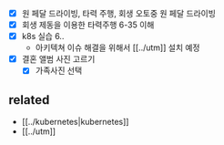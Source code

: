 - [X] 원 페달 드라이빙, 타력 주행, 회생 오토중 원 페달 드라이빙
- [X] 회생 제동을 이용한 타력주행 6-35 이해
- [X] k8s 실습 6..
  - 아키텍쳐 이슈 해결을 위해서 [[../utm]] 설치 예정
- [X] 결혼 앨범 사진 고르기
  - [X] 가족사진 선택

## related
- [[../kubernetes|kubernetes]]
- [[../utm]]
